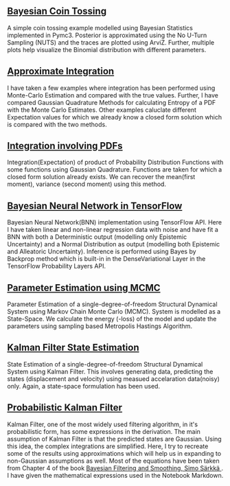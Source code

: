 ## [Bayesian Coin Tossing](https://github.com/sob-ANN/Projects/blob/main/Bayesian/Coin%20Tossing%20(Probabilistic).ipynb)
A simple coin tossing example modelled using Bayesian Statistics implemented in Pymc3. Posterior is approximated using the No U-Turn Sampling (NUTS) and the traces are plotted using ArviZ. Further, multiple plots help visualize the Binomial distribution with different parameters.

## [Approximate Integration](https://github.com/sob-ANN/Projects/blob/main/Bayesian/Numerical%20Integration%20(MC,%20Gauss%20Quadrature).ipynb)
I have taken a few examples where integration has been performed using Monte-Carlo Estimation and compared with the true values. Further, I have compared Gaussian Quadrature Methods for calculating Entropy of a PDF with the Monte Carlo Estimates. Other examples caluclate different Expectation values for which we already know a closed form solution which is compared with the two methods.

## [Integration involving PDFs](https://github.com/sob-ANN/Projects/blob/main/Bayesian/Integration%20of%20PDFs%20Gauss%20Quadrature.ipynb)
Integration(Expectation) of product of Probability Distribution Functions with some functions using Gaussian Quadrature. Functions are taken for which a closed form solution already exists. We can recover the mean(first moment), variance (second moment) using this method.

## [Bayesian Neural Network in TensorFlow](https://github.com/sob-ANN/Projects/blob/main/Bayesian/Bayesian%20Neural%20Network%20Tensorflow.ipynb)
Bayesian Neural Network(BNN) implementation using TensorFlow API. Here I have taken linear and non-linear regression data with noise and have fit a BNN with both a Deterministic output (modelling only Epistemic Uncertainty) and a Normal Distribution as output (modelling both Epistemic and Alleatoric Uncertainty). Inference is performed using Bayes by Backprop method which is built-in in the DenseVariational Layer in the TensorFlow Probability Layers API.

## [Parameter Estimation using MCMC](https://github.com/sob-ANN/Projects/blob/main/Bayesian/Parameter%20Est%20MCMC%20SDOF.ipynb)
Parameter Estimation of a single-degree-of-freedom Structural Dynamical System using Markov Chain Monte Carlo (MCMC). System is modelled as a State-Space. We calculate the energy (-loss) of the model and update the parameters using sampling based Metropolis Hastings Algorithm. 

## [Kalman Filter State Estimation](https://github.com/sob-ANN/Projects/blob/main/Bayesian/State%20Est%20SDOF%20KF.ipynb)
State Estimation of a single-degree-of-freedom Structural Dynamical System using Kalman Filter. This involves generating data, predicting the states (displacement and velocity) using measued accelaration data(noisy) only. Again, a state-space formulation has been used.



## [Probabilistic Kalman Filter](https://github.com/sob-ANN/Projects/blob/main/Bayesian/Probabilistic%20Kalman%20Filter.ipynb)
Kalman Filter, one of the most widely used filtering algorithm, in it's probabilistic form, has some expressions in the derivation. The main assumption of Kalman Filter is that the predicted states are Gaussian. Using this idea, the complex integrations are simplified. Here, I try to recreate some of the results using approximations which will help us in expanding to non-Gaussian assumptions as well. Most of the equations have been taken from Chapter 4 of the book [Bayesian Filtering and Smoothing, Simo Särkkä
](https://www.google.com/url?sa=t&rct=j&q=&esrc=s&source=web&cd=&ved=2ahUKEwiEkrDm_MCBAxXY3jgGHYbHDBYQFnoECCEQAQ&url=https%3A%2F%2Fusers.aalto.fi%2F~ssarkka%2Fpub%2Fcup_book_online_20131111.pdf&usg=AOvVaw2N7Ex3iUkENBRwcn8_0_LU&opi=89978449) . I have given the mathematical expressions used in the Notebook Markdown.
